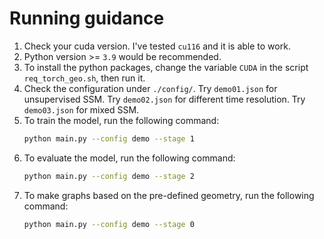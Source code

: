 # Running guidance

1. Check your cuda version. I've tested `cu116` and it is able to work.
2. Python version >= `3.9` would be recommended.
3. To install the python packages, change the variable `CUDA` in the script `req_torch_geo.sh`, then run it.
4. Check the configuration under `./config/`. Try `demo01.json` for unsupervised SSM. Try `demo02.json` for different time resolution. Try `demo03.json` for mixed SSM.
5. To train the model, run the following command:
   ```bash
   python main.py --config demo --stage 1
   ```
6. To evaluate the model, run the following command:
   ```bash
   python main.py --config demo --stage 2
   ```
7. To make graphs based on the pre-defined geometry, run the following command:
    ```bash
   python main.py --config demo --stage 0
   ```
